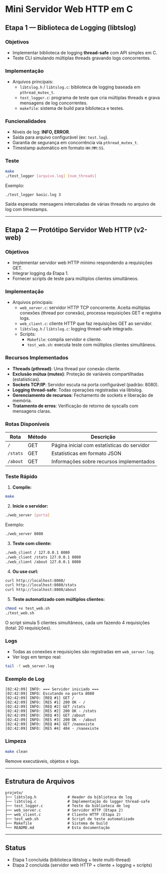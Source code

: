 # Mini Servidor Web HTTP em C

## Etapa 1 — Biblioteca de Logging (libtslog)

### Objetivos
* Implementar biblioteca de logging **thread-safe** com API simples em C.
* Teste CLI simulando múltiplas threads gravando logs concorrentes.

### Implementação
* Arquivos principais:
   * `libtslog.h` / `libtslog.c`: biblioteca de logging baseada em `pthread_mutex_t`.
   * `test_logger.c`: programa de teste que cria múltiplas threads e grava mensagens de log concorrentes.
   * `makefile`: sistema de build para biblioteca e testes.

### Funcionalidades
* Níveis de log: **INFO, ERROR**.
* Saída para arquivo configurável (ex: `test.log`).
* Garantia de segurança em concorrência via `pthread_mutex_t`.
* Timestamp automático em formato `HH:MM:SS`.

### Teste

```bash
make
./test_logger [arquivo.log] [num_threads]
```

Exemplo:
```bash
./test_logger basic.log 3
```

Saída esperada: mensagens intercaladas de várias threads no arquivo de log com timestamps.

---

## Etapa 2 — Protótipo Servidor Web HTTP (v2-web)

### Objetivos
* Implementar servidor web HTTP mínimo respondendo a requisições GET.
* Integrar logging da Etapa 1.
* Fornecer scripts de teste para múltiplos clientes simultâneos.

### Implementação
* Arquivos principais:
   * `web_server.c`: servidor HTTP TCP concorrente. Aceita múltiplas conexões (thread por conexão), processa requisições GET e registra logs.
   * `web_client.c`: cliente HTTP que faz requisições GET ao servidor.
   * `libtslog.h` / `libtslog.c`: logging thread-safe integrado.
   * Scripts:
      * `Makefile`: compila servidor e cliente.
      * `test_web.sh`: executa teste com múltiplos clientes simultâneos.

### Recursos Implementados
* **Threads (pthread)**: Uma thread por conexão cliente.
* **Exclusão mútua (mutex)**: Proteção de variáveis compartilhadas (estatísticas).
* **Sockets TCP/IP**: Servidor escuta na porta configurável (padrão: 8080).
* **Logging thread-safe**: Todas operações registradas via libtslog.
* **Gerenciamento de recursos**: Fechamento de sockets e liberação de memória.
* **Tratamento de erros**: Verificação de retorno de syscalls com mensagens claras.

### Rotas Disponíveis
| Rota | Método | Descrição |
|------|--------|-----------|
| `/` | GET | Página inicial com estatísticas do servidor |
| `/stats` | GET | Estatísticas em formato JSON |
| `/about` | GET | Informações sobre recursos implementados |

### Teste Rápido

1. **Compile:**
```bash
make
```

2. **Inicie o servidor:**
```bash
./web_server [porta]
```
Exemplo:
```bash
./web_server 8080
```

3. **Teste com cliente:**
```bash
./web_client / 127.0.0.1 8080
./web_client /stats 127.0.0.1 8080
./web_client /about 127.0.0.1 8080
```

4. **Ou use curl:**
```bash
curl http://localhost:8080/
curl http://localhost:8080/stats
curl http://localhost:8080/about
```

5. **Teste automatizado com múltiplos clientes:**
```bash
chmod +x test_web.sh
./test_web.sh
```

O script simula 5 clientes simultâneos, cada um fazendo 4 requisições (total: 20 requisições).

### Logs
* Todas as conexões e requisições são registradas em `web_server.log`.
* Ver logs em tempo real:
```bash
tail -f web_server.log
```

### Exemplo de Log
```
[02:42:09] INFO: === Servidor iniciado ===
[02:42:09] INFO: Escutando na porta 8080
[02:42:09] INFO: [REQ #1] GET /
[02:42:09] INFO: [RES #1] 200 OK - /
[02:42:09] INFO: [REQ #2] GET /stats
[02:42:09] INFO: [RES #2] 200 OK - /stats
[02:42:09] INFO: [REQ #3] GET /about
[02:42:09] INFO: [RES #3] 200 OK - /about
[02:42:09] INFO: [REQ #4] GET /naoexiste
[02:42:09] INFO: [RES #4] 404 - /naoexiste
```

### Limpeza
```bash
make clean
```

Remove executáveis, objetos e logs.

---

## Estrutura de Arquivos

```
projeto/
├── libtslog.h              # Header da biblioteca de log
├── libtslog.c              # Implementação do logger thread-safe
├── test_logger.c           # Teste da biblioteca de log
├── web_server.c            # Servidor HTTP (Etapa 2)
├── web_client.c            # Cliente HTTP (Etapa 2)
├── test_web.sh             # Script de teste automatizado
├── Makefile                # Sistema de build
└── README.md               # Esta documentação
```

---

## Status

* Etapa 1 concluída (biblioteca libtslog + teste multi-thread)
* Etapa 2 concluída (servidor web HTTP + cliente + logging + scripts)